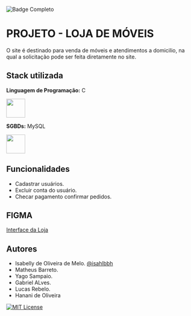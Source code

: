 ![Badge Completo](http://img.shields.io/static/v1?label=STATUS&message=%20FINALIZADO&color=GREEN&style=for-the-badge)
# PROJETO - LOJA DE MÓVEIS

O site é destinado para venda de móveis e atendimentos  a domicilio, na qual a solicitação pode ser feita diretamente no site.

## Stack utilizada

**Linguagem de Programação:** C

<img src="https://cdn.jsdelivr.net/gh/devicons/devicon/icons/c/c-original.svg" width="50" height="50"/>

**SGBDs:** MySQL

<img src="https://cdn.jsdelivr.net/gh/devicons/devicon/icons/mysql/mysql-original.svg" width="50" height="50"/>

## Funcionalidades

- Cadastrar usuários.
- Excluir conta do usuário.
- Checar pagamento confirmar pedidos.

## FIGMA

[Interface da Loja](https://www.figma.com/proto/XmUZbmzzUnkGc75ShLk0LE/loja-de-moveis?node-id=1%3A2&scaling=min-zoom&page-id=0%3A1&starting-point-node-id=1%3A27&show-proto-sidebar=1)

## Autores

- Isabelly de Oliveira de Melo. [@isahlbbh](https://github.com/isahlbbh)
- Matheus Barreto.
- Yago Sampaio.
- Gabriel ALves.
- Lucas Rebelo.
- Hanani de Oliveira

[![MIT License](https://img.shields.io/badge/License-MIT-green.svg)]([https://github.com/marcus6n/projeto-2-sistema-de-gerenciamento-de-grupos/blob/main/licence](https://github.com/isahlbbh/cartinhanatal/blob/main/licence))
